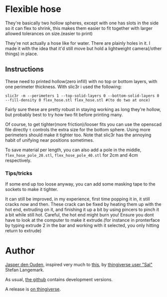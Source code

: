 # Flexible hose
They're basically two hollow spheres, except with one has slots in the side so it can
flex to shrink, this makes them easier to fit together with larger allowed tolerances
on size.(easier to print)

They're not actually a hose like for water. There are plainly holes in it. I made it 
with the idea that it'd still move but hold a lightweight camera(/other things) in place.

## Instructions
These need to printed hollow(zero infill) with no top or bottom layers, with one perimeter
thickness. With slic3r i used the following:

    slic3r -m --perimeters 1 --top-solid-layers 0 --bottom-solid-layers 0 --fill-density 0 flex_hose.stl flex_hose.stl #(to do two at once)

Fairly sure these are pretty robust in staying working as long they're hollow, 
but probably best to try how two fit before printing many.

Of course, to get tighter(more friction)/looser fits you can use the openscad file
directly `t` controls the extra size for the bottom sphere. Using more perimeters 
should make it tighter too. Note that slic3r has the annoying habit of unifying near
positions sometimes.

To save material per length, you can also add a pole in the middle, 
`flex_hose_pole_20.stl`, `flex_hose_pole_40.stl` for 2cm and 4cm respectively. 

### Tips/tricks
If some end up too loose anyway, you can add some masking tape to the sockets to
make it tighter.

It can still be improved, in my experience, first time popping it in, it still cracks
now and then. These crack can be fixed by heating them up with the hot end, extruding
on it, and finishing it up a bit by using pincers to pinch it a bit while
still hot. Careful, the hot end might burn you! Ensure you dont have to 
look at the computer to make it extrude.(for instance in pronterface by typing 
extrude 2 in the bar and working with it selected, you only hitting return to extrude)

# Author
[Jasper den Ouden](http://www.ojasper.nl/), inspired very much to
[this](http://www.thingiverse.com/thing:43272), by 
[thingiverse user "Sal"](http://www.thingiverse.com/Sal/) Stefan Langemark.

As usual, [the github](https://github.com/o-jasper/various_physibles) contains 
development versions.

A release is [on thingiverse](http://www.thingiverse.com/thing:90830?save=success).
